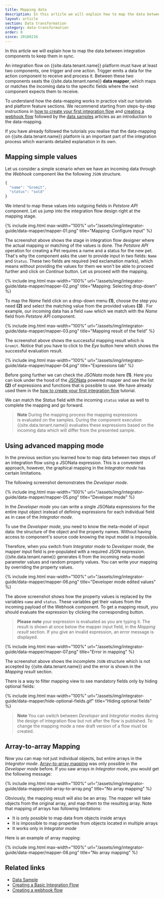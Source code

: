 ```yaml
---
title: Mapping data
description: In this article we will explain how to map the data between integration components to keep them in sync.
layout: article
section: Data transformation
category: data-transformation
order: 0
since: 20180216
---
```


In this article we will explain how to map the data between integration components to keep them in sync.

An integration flow on {{site.data.tenant.name}} platform must have at least two components, one trigger and one action. Trigger emits a data for the action component to receive and process it. Between these two components seats the {{site.data.tenant.name}} **data mapper**, which maps or matches the incoming data to the specific fields where the next component expects them to receive.

To understand how the data-mapping works in practice visit our tutorials and platform feature sections. We recommend starting from steps-by-step instructions in [how to create your first integration flow](/getting-started/first-flow) and [creating a webhook flow](/getting-started/webhooks-flow) followed by the [data samples](/getting-started/data-sample-overview) articles as an introduction to the data-mapping.

If you have already followed the tutorials you realise that the data-mapping on {{site.data.tenant.name}} platform is an important part of the integration process which warrants detailed explanation in its own.

## Mapping simple values

Let us consider a simple scenario when we have an incoming data through the *Webhook* component like the following `JSON` structure.

```js
{
  "name": "Gromit",
  "status": "sold"
}
```

We intend to map these values into outgoing fields in *Petstore API* component. Let us jump into the integration flow design right at the mapping stage.

{% include img.html max-width="100%" url="/assets/img/integrator-guide/data-mapper/mapper-01.png" title="Mapping: Configure input" %}

The screenshot above shows the stage in integration flow designer where the actual mapping or matching of the values is done. The *Petstore API* operation for creating a Pet requires a name and a status for the new pet. That's why the component asks the user to provide input in two fields: `Name` and `Status`. These two fields are required (red exclamation marks), which means without providing the values for them we won't be able to proceed further and click on *Continue* button. Let us proceed with the mapping.

{% include img.html max-width="100%" url="/assets/img/integrator-guide/data-mapper/mapper-02.png" title="Mapping: Selecting drop-down" %}

To map the *Name* field click on a drop-down menu **(1)**, choose the step you need **(2)** and select the matching value from the provided values **(3)** . For example, our incoming data has a field `name` which we match with the *Name* field from *Petstore API* component.

{% include img.html max-width="100%" url="/assets/img/integrator-guide/data-mapper/mapper-03.png" title="Mapping result of the field" %}

The screenshot above shows the successful mapping result which is `Gromit`. Notice that you have to click to the *Eye* button here which shows the successful evaluation result.

{% include img.html max-width="100%" url="/assets/img/integrator-guide/data-mapper/mapper-04.png" title="Expressions tab" %}

Before going further we can check the *JSONata* mode here **(1)**. Here you can look under the hood of the [JSONata](http://jsonata.org/) powered mapper and see the list **(2)** of expressions and functions that is possible to use. We have already used them in the [how to create your first integration flow](/getting-started/first-flow) tutorial.

We can match the *Status* field with the incoming `status` value as well to complete the mapping and go forward.

> **Note** During the mapping process the mapping expressions is evaluated on the samples. During the component execution {{site.data.tenant.name}} evaluates these expressions based on the incoming data which will differ from the presented sample.

## Using advanced mapping mode

In the previous section you learned how to map data between two steps of an integration flow using a JSONata expression. This is a convenient approach, however, the graphical mapping in the *Integrator mode* has certain limitations.

The following screenshot demonstrates the *Developer mode*.

{% include img.html max-width="100%" url="/assets/img/integrator-guide/data-mapper/mapper-05.png" title="Developer mode" %}

In the *Developer mode* you can write a single JSONata expressions for the entire input object instead of defining expressions for each individual field as in case of the *Integrator mode*.

To use the *Developer mode*, you need to know the meta-model of input data: the structure of the object and the property names. Without having access to component's source code knowing the input model is impossible.

Therefore, when you switch from *Integrator mode* to *Developer mode*, the mapper input field is pre-populated with a required JSON expression. {{site.data.tenant.name}} generates it from the incoming meta-model parameter values and random property values. You can write your mapping by overriding the property values.

{% include img.html max-width="100%" url="/assets/img/integrator-guide/data-mapper/mapper-06.png" title="Developer mode edited values" %}

The above screenshot shows how the property values is replaced by the variables `name` and `status`. These variables get their values from the incoming payload of the Webhook component. To get a mapping result, you should evaluate the expression by clicking the corresponding button.

> **Please note** your expression is evaluated as you are typing it. The result is shown at once below the mapper input field, in the *Mapping result* section. If you give an invalid expression, an error message is displayed.

{% include img.html max-width="100%" url="/assets/img/integrator-guide/data-mapper/mapper-07.png" title="Error in mapping" %}

The screenshot above shows the incomplete `JSON` structure which is not accepted by {{site.data.tenant.name}} and the error is shown in the *Mapping result* section.

There is a way to filter mapping view to see mandatory fields only by hiding optional fields:

{% include img.html max-width="100%" url="/assets/img/integrator-guide/data-mapper/hide-optional-fields.gif" title="Hiding optional fields" %}

> **Note** You can switch between *Developer* and *Integrator* modes during the design of integration flow but not after the flow is published. To change the mapping mode a new draft version of a flow must be created.

## Array-to-array Mapping
Now you can map not just individual objects, but entire arrays in the *Integrator mode*. [Array-to-array mapping](#array-to-array-mapping) was only possible in the *Developer mode* before. If you saw arrays in *Integrator mode*, you would get the following message:

{% include img.html max-width="100%" url="/assets/img/integrator-guide/data-mapper/old-array-to-array.png" title="No array mapping" %}

Obviously, the mapping result will also be an array. The mapper will take objects from the original array, and map them to the resulting array. Note that mapping of arrays has following limitations:

- It is only possible to map data from objects inside arrays
- It is impossible to map properties from objects located in multiple arrays
- It works only in *Integrator mode*

Here is an example of array mapping:

{% include img.html max-width="100%" url="/assets/img/integrator-guide/data-mapper/mapper-08.png" title="No array mapping" %}


## Related links

- [Data Sample](/getting-started/data-sample-overview)
- [Creating a Basic Integration Flow](/getting-started/first-flow)
- [Creating a webhook flow](/getting-started/webhooks-flow)

